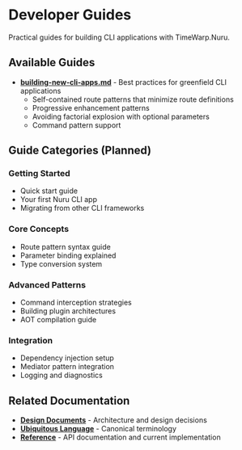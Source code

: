 # Developer Guides

Practical guides for building CLI applications with TimeWarp.Nuru.

## Available Guides

- **[building-new-cli-apps.md](building-new-cli-apps.md)** - Best practices for greenfield CLI applications
  * Self-contained route patterns that minimize route definitions
  * Progressive enhancement patterns
  * Avoiding factorial explosion with optional parameters
  * Command pattern support

## Guide Categories (Planned)

### Getting Started
- Quick start guide
- Your first Nuru CLI app
- Migrating from other CLI frameworks

### Core Concepts
- Route pattern syntax guide
- Parameter binding explained
- Type conversion system

### Advanced Patterns
- Command interception strategies
- Building plugin architectures
- AOT compilation guide

### Integration
- Dependency injection setup
- Mediator pattern integration
- Logging and diagnostics

## Related Documentation

- **[Design Documents](../design/overview.md)** - Architecture and design decisions
- **[Ubiquitous Language](../ubiquitous-language.md)** - Canonical terminology
- **[Reference](../reference/)** - API documentation and current implementation
